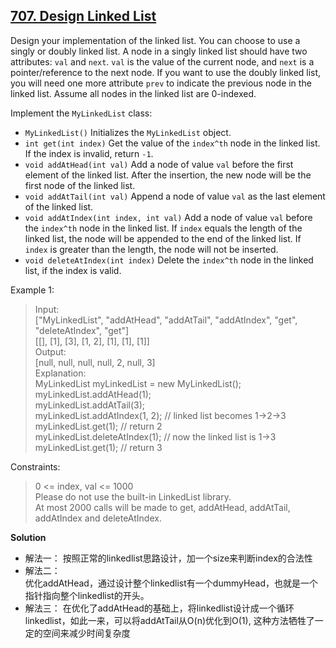 ## [707. Design Linked List](https://leetcode.com/problems/design-linked-list/submissions/)
 
Design your implementation of the linked list. You can choose to use a singly or doubly linked list.
A node in a singly linked list should have two attributes: `val` and `next`. `val` is the value of the current node, and `next` is a pointer/reference to the next node.
If you want to use the doubly linked list, you will need one more attribute `prev` to indicate the previous node in the linked list. Assume all nodes in the linked list are 0-indexed.

Implement the `MyLinkedList` class:

* `MyLinkedList()` Initializes the `MyLinkedList` object.
* `int get(int index)` Get the value of the `index^th` node in the linked list. If the index is invalid, return `-1`.
* `void addAtHead(int val)` Add a node of value `val` before the first element of the linked list. After the insertion, the new node will be the first node of the linked list.
* `void addAtTail(int val)` Append a node of value `val` as the last element of the linked list.
* `void addAtIndex(int index, int val)` Add a node of value `val` before the `index^th` node in the linked list. If `index` equals the length of the linked list, the node will be appended to the end of the linked list. If `index` is greater than the length, the node will not be inserted.
* `void deleteAtIndex(int index)` Delete the `index^th` node in the linked list, if the index is valid.  

Example 1:  
 
> Input:  
  \["MyLinkedList", "addAtHead", "addAtTail", "addAtIndex", "get", "deleteAtIndex", "get"\]  
  [[], [1], [3], [1, 2], [1], [1], [1]]  
  Output:  
  \[null, null, null, null, 2, null, 3\]  
  Explanation:  
  MyLinkedList myLinkedList = new MyLinkedList();  
  myLinkedList.addAtHead(1);  
  myLinkedList.addAtTail(3);  
  myLinkedList.addAtIndex(1, 2);    // linked list becomes 1->2->3  
  myLinkedList.get(1);              // return 2  
  myLinkedList.deleteAtIndex(1);    // now the linked list is 1->3  
  myLinkedList.get(1);              // return 3  
  
  
Constraints:  
> 0 <= index, val <= 1000  
  Please do not use the built-in LinkedList library.  
  At most 2000 calls will be made to get, addAtHead, addAtTail,  addAtIndex and deleteAtIndex.

**Solution**  
* 解法一：
    按照正常的linkedlist思路设计，加一个size来判断index的合法性
* 解法二：  
    优化addAtHead，通过设计整个linkedlist有一个dummyHead，也就是一个指针指向整个linkedlist的开头。
* 解法三：
    在优化了addAtHead的基础上，将linkedlist设计成一个循环linkedlist，如此一来，可以将addAtTail从O(n)优化到O(1), 这种方法牺牲了一定的空间来减少时间复杂度


